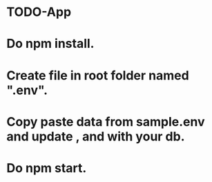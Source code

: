 # TODO-App

# Do npm install.
# Create file in root folder named ".env".
# Copy paste data from sample.env and update <username>, <password> and <dbname> with your db.
# Do npm start.